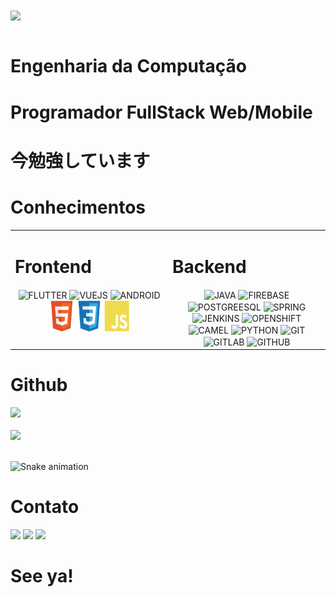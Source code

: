<div align="left">
<img align="center" src="https://cdn.discordapp.com/attachments/415666680526667806/937846602452828180/hello.gif">
</div>

<br>

# Engenharia da Computação
# Programador FullStack Web/Mobile
# 今勉強しています

# Conhecimentos

<div align="left">
<table><tr><td valign="top" width="33%">

# Frontend

<div align="center">  
<img align="center" height=50 alt="FLUTTER" height="30" width="40" src="https://www.vectorlogo.zone/logos/flutterio/flutterio-icon.svg">
<img align="center" height=50 alt="VUEJS" height="30" width="40" src="https://www.vectorlogo.zone/logos/vuejs/vuejs-icon.svg">
<img align="center" height=50 alt="ANDROID" height="30" width="40" src="https://www.vectorlogo.zone/logos/android/android-icon.svg">
<img align="center" height=50 alt="HTML" height="30" width="40" src="https://raw.githubusercontent.com/devicons/devicon/master/icons/html5/html5-original.svg">
<img align="center" height=50 alt="CSS" height="30" width="40" src="https://raw.githubusercontent.com/devicons/devicon/master/icons/css3/css3-original.svg">
<img align="center" height=50 alt="Js" height="30" width="40" src="https://raw.githubusercontent.com/devicons/devicon/master/icons/javascript/javascript-plain.svg">
</div>

</td><td valign="top" width="33%">

# Backend
  
<div align="center">  
<img align="center" height=50 alt="JAVA" height="30" width="40" src="https://www.vectorlogo.zone/logos/java/java-icon.svg">
<img align="center" height=50 alt="FIREBASE" height="30" width="40" src="https://www.vectorlogo.zone/logos/firebase/firebase-icon.svg">
<img align="center" height=50 alt="POSTGREESQL" height="30" width="40" src="https://www.vectorlogo.zone/logos/postgresql/postgresql-icon.svg">
<img align="center" height=50 alt="SPRING" height="30" width="40" src="https://www.vectorlogo.zone/logos/springio/springio-icon.svg">
<img align="center" height=50 alt="JENKINS" height="30" width="40" src="https://www.vectorlogo.zone/logos/jenkins/jenkins-icon.svg">
<img align="center" height=50 alt="OPENSHIFT" height="30" width="40" src="https://www.vectorlogo.zone/logos/openshift/openshift-icon.svg">
<img align="center" height=50 alt="CAMEL" height="30" width="40" src="https://seeklogo.com/images/A/apache-camel-logo-A89CA3F2F1-seeklogo.com.png">
<img align="center" height=50 alt="PYTHON" src="https://www.vectorlogo.zone/logos/python/python-icon.svg">  
<img align="center" height=50 alt="GIT" src="https://www.vectorlogo.zone/logos/git-scm/git-scm-icon.svg">
<img align="center" height=50 alt="GITLAB" src="https://www.vectorlogo.zone/logos/gitlab/gitlab-icon.svg">
<img align="center" height=50 alt="GITHUB" src="https://www.vectorlogo.zone/logos/github/github-icon.svg">
</div>
 
</td></tr></table>
</div>

# Github 
<div align="left">
<img height="180em" src="https://github-readme-stats.vercel.app/api?username=Ramos1903&show_icons=true&theme=dracula&include_all_commits=true&count_private=true"/>
</div>

<br>

<div align="left">
<img height="180em" src="https://github-readme-stats.vercel.app/api/top-langs/?username=Ramos1903&layout=compact&langs_count=7&theme=dracula"/>
</div>

<br>

![Snake animation](https://github.com/Ramos1903/Ramos1903/blob/output/github-contribution-grid-snake.svg)
  
# Contato

<div align="left">
<a href="https://steamcommunity.com/profiles/76561198156564510" target="_blank"><img src="https://img.shields.io/badge/Steam-000000?style=for-the-badge&logo=steam&logoColor=white" target="_blank"></a> 
<a href = "mailto:vinicius.jr01@hotmail.com"><img src="https://img.shields.io/badge/-Hotmail-%23333?style=for-the-badge&logo=hotmail&logoColor=white" target="_blank"></a>
<a href="https://www.linkedin.com/in/vinicius990316" target="_blank"><img src="https://img.shields.io/badge/-LinkedIn-%230077B5?style=for-the-badge&logo=linkedin&logoColor=white" target="_blank"></a> 

</div>

# See ya!
